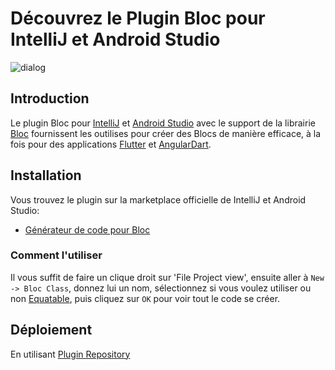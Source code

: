 # Découvrez le Plugin Bloc pour IntelliJ et Android Studio

![dialog](https://github.com/mit-73/true_bloc/raw/master/extensions/intellij/assets/dialog.png)

## Introduction

Le plugin Bloc pour [IntelliJ](https://www.jetbrains.com/idea/) et [Android Studio](https://developer.android.com/studio/) avec le support de la librairie [Bloc](https://mit-73.github.io/true_bloc) fournissent les outilises pour créer des Blocs de manière efficace, à la fois pour des applications [Flutter](https://flutter.dev/) et [AngularDart](https://angulardart.dev/).

## Installation

Vous trouvez le plugin sur la marketplace officielle de IntelliJ et Android Studio:

- [Générateur de code pour Bloc](https://plugins.jetbrains.com/plugin/12129-bloc-code-generator)

### Comment l'utiliser

Il vous suffit de faire un clique droit sur 'File Project view', ensuite aller à `New -> Bloc Class`, donnez lui un nom, sélectionnez si vous voulez utiliser ou non [Equatable](https://github.com/mit-73/equatable), puis cliquez sur `OK` pour voir tout le code se créer.

## Déploiement

En utilisant [Plugin Repository](http://www.jetbrains.org/intellij/sdk/docs/plugin_repository/index.html)
